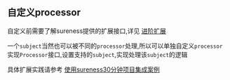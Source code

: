 ## 自定义processor    

自定义前需要了解sureness提供的扩展接口,详见 [进阶扩展](extend-point.md)  

一个`subject`当然也可以被不同的`processor`处理,所以可以单独自定义`processor`   
实现`Processor`接口,设置支持的`subject`,实现处理该`subject`的逻辑  

具体扩展实践请参考 [使用sureness30分钟项目集成案例](sample-tom.md)    